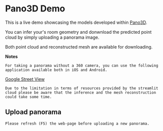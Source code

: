 # Pano3D Demo

This is a live demo showcasing the models developed within [Pano3D](https://vcl3d.github.io/Pano3D/).

You can infer your's room geometry and donwnload the predicted point cloud by simply uploading a panorama image.

Both point cloud and reconstructed mesh are available for downloading.

**Notes**

```
For taking a panorama without a 360 camera, you can use the following application available both in iOS and Android.
```

[Google Street View](https://play.google.com/store/apps/details?id=com.google.android.street&hl=en&gl=US)


``
Due to the limitation in terms of resources provided by the streamlit cloud please be aware that the inference and the mesh reconstruction could take some time.
``

## Upload panorama
``
Please refresh (F5) the web-page before uploading a new panorama.
``

